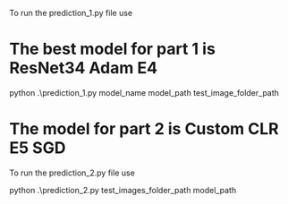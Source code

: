 To run the prediction_1.py file use

# The best model for part 1 is ResNet34 Adam E4

python .\prediction_1.py model_name model_path test_image_folder_path

# The model for part 2 is Custom CLR E5 SGD

To run the prediction_2.py file use

python .\prediction_2.py test_images_folder_path model_path